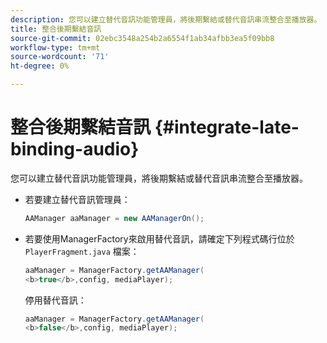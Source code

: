 ```yaml
---
description: 您可以建立替代音訊功能管理員，將後期繫結或替代音訊串流整合至播放器。
title: 整合後期繫結音訊
source-git-commit: 02ebc3548a254b2a6554f1ab34afbb3ea5f09bb8
workflow-type: tm+mt
source-wordcount: '71'
ht-degree: 0%

---
```


# 整合後期繫結音訊 {#integrate-late-binding-audio}

您可以建立替代音訊功能管理員，將後期繫結或替代音訊串流整合至播放器。

* 若要建立替代音訊管理員：

  ```java
  AAManager aaManager = new AAManagerOn(); 
  ```

* 若要使用ManagerFactory來啟用替代音訊，請確定下列程式碼行位於 `PlayerFragment.java` 檔案：

  ```java
  aaManager = ManagerFactory.getAAManager( 
  <b>true</b>,config, mediaPlayer);
  ```

  停用替代音訊：

  ```java
  aaManager = ManagerFactory.getAAManager( 
  <b>false</b>,config, mediaPlayer);
  ```
